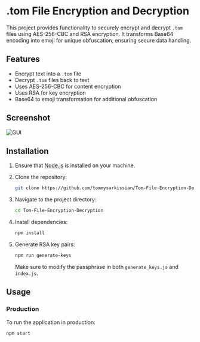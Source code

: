 # .tom File Encryption and Decryption

This project provides functionality to securely encrypt and decrypt `.tom` files using AES-256-CBC and RSA encryption. It transforms Base64 encoding into emoji for unique obfuscation, ensuring secure data handling.

## Features

- Encrypt text into a `.tom` file
- Decrypt `.tom` files back to text
- Uses AES-256-CBC for content encryption
- Uses RSA for key encryption
- Base64 to emoji transformation for additional obfuscation

## Screenshot

![GUI](https://i.imgur.com/DF0KDbg.png)

## Installation

1. Ensure that [Node.js](https://nodejs.org/) is installed on your machine.
2. Clone the repository:

    ```bash
    git clone https://github.com/tommysarkissian/Tom-File-Encryption-Decryption.git
    ```

3. Navigate to the project directory:

    ```bash
    cd Tom-File-Encryption-Decryption
    ```

4. Install dependencies:

    ```bash
    npm install
    ```

5. Generate RSA key pairs:

    ```bash
    npm run generate-keys
    ```

    Make sure to modify the passphrase in both `generate_keys.js` and `index.js`.

## Usage

### Production

To run the application in production:

```bash
npm start
